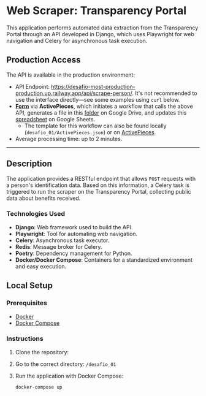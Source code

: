 # Web Scraper: Transparency Portal

This application performs automated data extraction from the Transparency Portal through an API developed in Django, which uses Playwright for web navigation and Celery for asynchronous task execution.

## Production Access

The API is available in the production environment:

- API Endpoint: https://desafio-most-production-production.up.railway.app/api/scrape-person/. It's not recommended to use the interface directly—see some examples using `curl` below.
- [**Form**](https://cloud.activepieces.com/forms/wpP5G4LYeKKTxOgd900m5) via **ActivePieces**, which initiates a workflow that calls the above API, generates a file in this [folder](https://drive.google.com/drive/folders/1WiVVUHYE3gwL6Edw502S2g2UJ4GPhTIV?usp=sharing) on Google Drive, and updates this [spreadsheet](https://docs.google.com/spreadsheets/d/1DFn6mmRSj1dLlwgaJ5swvZlkvH5_imMZOm5d14WsJbg/edit?usp=sharing) on Google Sheets.
    - The template for this workflow can also be found locally (`desafio_01/ActivePieces.json`) or on [ActivePieces](https://cloud.activepieces.com/templates/9MoIWskAIlpbPBqVMWWEt).
- Average processing time: up to 2 minutes.

---

## Description

The application provides a RESTful endpoint that allows `POST` requests with a person's identification data. Based on this information, a Celery task is triggered to run the scraper on the Transparency Portal, collecting public data about benefits received.

### Technologies Used

- **Django**: Web framework used to build the API.
- **Playwright**: Tool for automating web navigation.
- **Celery**: Asynchronous task executor.
- **Redis**: Message broker for Celery.
- **Poetry**: Dependency management for Python.
- **Docker/Docker Compose**: Containers for a standardized environment and easy execution.

## Local Setup

### Prerequisites

- [Docker](https://www.docker.com/)
- [Docker Compose](https://docs.docker.com/compose/)

### Instructions

1. Clone the repository:

2. Go to the correct directory: `/desafio_01`

3. Run the application with Docker Compose:
   ```bash
   docker-compose up
